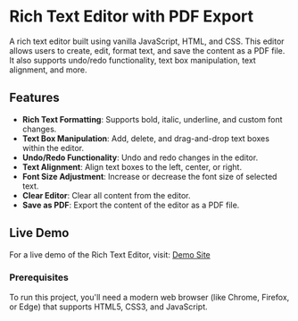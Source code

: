 # Rich Text Editor with PDF Export

A rich text editor built using vanilla JavaScript, HTML, and CSS. This editor allows users to create, edit, format text, and save the content as a PDF file. It also supports undo/redo functionality, text box manipulation, text alignment, and more.

## Features

- **Rich Text Formatting**: Supports bold, italic, underline, and custom font changes.
- **Text Box Manipulation**: Add, delete, and drag-and-drop text boxes within the editor.
- **Undo/Redo Functionality**: Undo and redo changes in the editor.
- **Text Alignment**: Align text boxes to the left, center, or right.
- **Font Size Adjustment**: Increase or decrease the font size of selected text.
- **Clear Editor**: Clear all content from the editor.
- **Save as PDF**: Export the content of the editor as a PDF file.


## Live Demo

For a live demo of the Rich Text Editor, visit: [Demo Site](https://texteditorsample.netlify.app/)

### Prerequisites

To run this project, you'll need a modern web browser (like Chrome, Firefox, or Edge) that supports HTML5, CSS3, and JavaScript.
